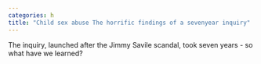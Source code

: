 ```yaml
---
categories: h
title: "Child sex abuse The horrific findings of a sevenyear inquiry"
---
```

The inquiry, launched after the Jimmy Savile scandal, took seven years - so what have we learned?